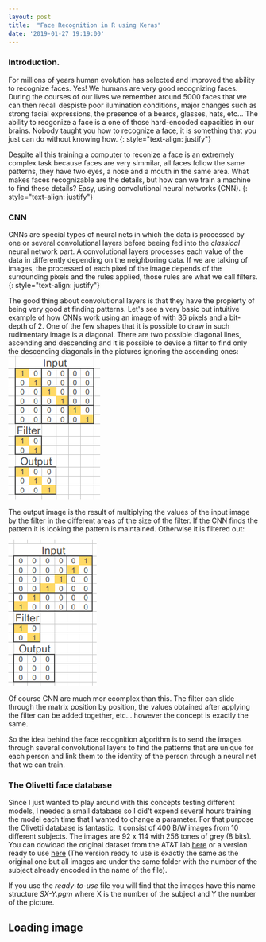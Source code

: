 ```yaml
---
layout: post
title:  "Face Recognition in R using Keras"
date: '2019-01-27 19:19:00'
---
```


### Introduction.
For millions of years human evolution has selected and improved the ability to recognize faces. 
Yes! We humans are very good recognizing faces. During the courses of our lives we remember around 5000 faces that we can then recall despiste poor ilumination conditions, major changes such as strong facial expressions, the presence of a beards, glasses, hats, etc... 
The ability to recgonize a face is a one of those hard-encoded capacities in our brains.  Nobody taught you how to recognize a face, it is something that you just can do without knowing how.
{: style="text-align: justify"}

Despite all this training a computer to reconize a face is an extremely complex task because faces are very simmilar, all faces follow the same patterns, they have two eyes, a nose and a mouth in the same area. What makes faces recognizable are the details, but how can we train a machine to find these details? 
Easy, using convolutional neural networks (CNN).
{: style="text-align: justify"}

### CNN

CNNs are special types of neural nets in which the data is processed by one or several convolutional layers before beeing fed into the *classical* neural network part. 
A convolutional layers processes each value of the data in differently depending on the neighboring data. If we are talking of images, the processed of each pixel of the image depends of the surrounding pixels and the rules applied, those rules are what we call filters. 
{: style="text-align: justify"}

The good thing about convolutional layers is that they have the propierty of being very good at finding patterns.
Let's see a very basic but intuitive example of how CNNs work using an image of with 36 pixels and a bit-depth of 2. One of the few shapes that it is possible to draw in such rudimentary image is a diagonal. There are two possible diagonal lines, ascending and descending and it is possible to devise a filter to find only the descending diagonals in the pictures ignoring the ascending ones:
![CNN1](/images/CNN1.png)

The output image is the result of multiplying the values of the input image by the filter in the different areas of the size of the filter. If the CNN finds the pattern it is looking the pattern is maintained. 
Otherwise it is filtered out:

![CNN2](/images/CNN2.png)

Of course CNN are much mor ecomplex than this. The filter can slide through the matrix position by position, the values obtained after applying the filter can be added together, etc... however the concept is exactly the same.

So the idea behind the face recognition algorithm is to send the images through several convolutional layers to find the patterns that are unique for each person and link them to the identity of the person through a neural net that we can train.  
### The Olivetti face database 

Since I just wanted to play around with this concepts testing different models, I needed a small database so I did't expend several hours training the model each time that I wanted to change a parameter. For that purpose the Olivetti database is fantastic, it consist of 400 B/W images from 10 different subjects. The images are 92 x 114 with 256 tones of grey (8 bits). You can dowload the original dataset from the AT&T lab [here](https://www.cl.cam.ac.uk/research/dtg/attarchive/facedatabase.html) or a version ready to use [here](/images/faces.zip) (The version ready to use is exactly the same as the original one but all images are under the same folder with the number of the subject already encoded in the name of the file).

If you use the *ready-to-use* file you will find that the images have this name structure *SX-Y.pgm* where X is the number of the subject and Y the number of the picture.

## Loading image
